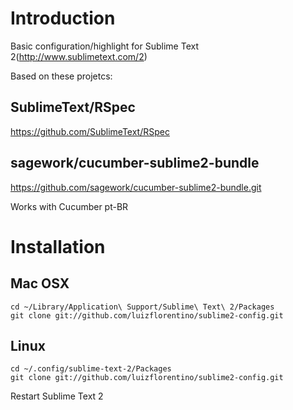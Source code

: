 # Introduction
Basic configuration/highlight for Sublime Text 2(http://www.sublimetext.com/2)

Based on these projetcs:

## SublimeText/RSpec
  https://github.com/SublimeText/RSpec
## sagework/cucumber-sublime2-bundle
  https://github.com/sagework/cucumber-sublime2-bundle.git

Works with Cucumber pt-BR

# Installation
## Mac OSX
    cd ~/Library/Application\ Support/Sublime\ Text\ 2/Packages
    git clone git://github.com/luizflorentino/sublime2-config.git
## Linux
    cd ~/.config/sublime-text-2/Packages
    git clone git://github.com/luizflorentino/sublime2-config.git

Restart Sublime Text 2
